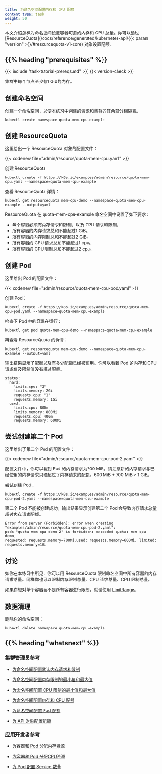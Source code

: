 ```yaml
---
title: 为命名空间配置内存和 CPU 配额
content_type: task
weight: 50
---
```


<!--
---
title: Configure Memory and CPU Quotas for a Namespace
content_type: task
weight: 50
---
-->

<!-- overview -->

<!--
This page shows how to set quotas for the total amount memory and CPU that
can be used by all Containers running in a namespace. You specify quotas in a
[ResourceQuota](/docs/reference/generated/kubernetes-api/{{< param "version" >}}/#resourcequota-v1-core)
object.
-->

本文介绍怎样为命名空间设置容器可用的内存和 CPU 总量。你可以通过 [ResourceQuota](/docs/reference/generated/kubernetes-api/{{< param "version" >}}/#resourcequota-v1-core)
对象设置配额.





## {{% heading "prerequisites" %}}


{{< include "task-tutorial-prereqs.md" >}} {{< version-check >}}

<!--
Each node in your cluster must have at least 1 GiB of memory.
-->

集群中每个节点至少有1 GiB的内存。




<!-- steps -->

<!--
## Create a namespace

Create a namespace so that the resources you create in this exercise are
isolated from the rest of your cluster.
-->

## 创建命名空间

创建一个命名空间，以便本练习中创建的资源和集群的其余部分相隔离。

```shell
kubectl create namespace quota-mem-cpu-example
```

<!--
## Create a ResourceQuota

Here is the configuration file for a ResourceQuota object:
-->

## 创建 ResourceQuota

这里给出一个 ResourceQuota 对象的配置文件：

{{< codenew file="admin/resource/quota-mem-cpu.yaml" >}}

<!--
Create the ResourceQuota:
-->

创建 ResourceQuota

```shell
kubectl create -f https://k8s.io/examples/admin/resource/quota-mem-cpu.yaml --namespace=quota-mem-cpu-example
```

<!--
View detailed information about the ResourceQuota:
-->

查看 ResourceQuota 详情：

```shell
kubectl get resourcequota mem-cpu-demo --namespace=quota-mem-cpu-example --output=yaml
```

<!--
The ResourceQuota places these requirements on the quota-mem-cpu-example namespace:

* Every Container must have a memory request, memory limit, cpu request, and cpu limit.
* The memory request total for all Containers must not exceed 1 GiB.
* The memory limit total for all Containers must not exceed 2 GiB.
* The CPU request total for all Containers must not exceed 1 cpu.
* The CPU limit total for all Containers must not exceed 2 cpu.
-->

ResourceQuota 在 quota-mem-cpu-example 命名空间中设置了如下要求：

* 每个容器必须有内存请求和限制，以及 CPU 请求和限制。
* 所有容器的内存请求总和不能超过1 GiB。
* 所有容器的内存限制总和不能超过2 GiB。
* 所有容器的 CPU 请求总和不能超过1 cpu。
* 所有容器的 CPU 限制总和不能超过2 cpu。

<!--
## Create a Pod

Here is the configuration file for a Pod:
-->

## 创建 Pod

这里给出 Pod 的配置文件：

{{< codenew file="admin/resource/quota-mem-cpu-pod.yaml" >}}


<!--
Create the Pod:
-->

创建 Pod：

```shell
kubectl create -f https://k8s.io/examples/admin/resource/quota-mem-cpu-pod.yaml --namespace=quota-mem-cpu-example
```

<!--
Verify that the Pod's Container is running:
-->

检查下 Pod 中的容器在运行：

```
kubectl get pod quota-mem-cpu-demo --namespace=quota-mem-cpu-example
```

<!--
Once again, view detailed information about the ResourceQuota:
-->

再查看 ResourceQuota 的详情：

```
kubectl get resourcequota mem-cpu-demo --namespace=quota-mem-cpu-example --output=yaml
```

<!--
The output shows the quota along with how much of the quota has been used.
You can see that the memory and CPU requests and limits for your Pod do not
exceed the quota.
-->

输出结果显示了配额以及有多少配额已经被使用。你可以看到 Pod 的内存和 CPU 请求值及限制值没有超过配额。

```
status:
  hard:
    limits.cpu: "2"
    limits.memory: 2Gi
    requests.cpu: "1"
    requests.memory: 1Gi
  used:
    limits.cpu: 800m
    limits.memory: 800Mi
    requests.cpu: 400m
    requests.memory: 600Mi
```

<!--
## Attempt to create a second Pod

Here is the configuration file for a second Pod:
-->

## 尝试创建第二个 Pod

这里给出了第二个 Pod 的配置文件：

{{< codenew file="admin/resource/quota-mem-cpu-pod-2.yaml" >}}

<!--
In the configuration file, you can see that the Pod has a memory request of 700 MiB.
Notice that the sum of the used memory request and this new memory
request exceeds the memory request quota. 600 MiB + 700 MiB > 1 GiB.

Attempt to create the Pod:
-->

配置文件中，你可以看到 Pod 的内存请求为700 MiB。请注意新的内存请求与已经使用的内存请求只和超过了内存请求的配额。600 MiB + 700 MiB > 1 GiB。

尝试创建 Pod：

```shell
kubectl create -f https://k8s.io/examples/admin/resource/quota-mem-cpu-pod-2.yaml --namespace=quota-mem-cpu-example
```

<!--
The second Pod does not get created. The output shows that creating the second Pod
would cause the memory request total to exceed the memory request quota.
-->

第二个 Pod 不能被创建成功。输出结果显示创建第二个 Pod 会导致内存请求总量超过内存请求配额。

```
Error from server (Forbidden): error when creating "examples/admin/resource/quota-mem-cpu-pod-2.yaml":
pods "quota-mem-cpu-demo-2" is forbidden: exceeded quota: mem-cpu-demo,
requested: requests.memory=700Mi,used: requests.memory=600Mi, limited: requests.memory=1Gi
```

<!--
## Discussion

As you have seen in this exercise, you can use a ResourceQuota to restrict
the memory request total for all Containers running in a namespace.
You can also restrict the totals for memory limit, cpu request, and cpu limit.

If you want to restrict individual Containers, instead of totals for all Containers, use a
[LimitRange](/docs/tasks/administer-cluster/memory-constraint-namespace/).
-->

## 讨论

如你在本练习中所见，你可以用 ResourceQuota 限制命名空间中所有容器的内存请求总量。同样你也可以限制内存限制总量、CPU 请求总量、CPU 限制总量。

如果你想对单个容器而不是所有容器进行限制，就请使用 [LimitRange](/docs/tasks/administer-cluster/memory-constraint-namespace/)。

<!--
## Clean up

Delete your namespace:
-->

## 数据清理

删除你的命名空间：

```shell
kubectl delete namespace quota-mem-cpu-example
```



## {{% heading "whatsnext" %}}


<!--
### For cluster administrators

* [Configure Default Memory Requests and Limits for a Namespace](/docs/tasks/administer-cluster/memory-default-namespace/)

* [Configure Default CPU Requests and Limits for a Namespace](/docs/tasks/administer-cluster/cpu-default-namespace/)

* [Configure Minimum and Maximum Memory Constraints for a Namespace](/docs/tasks/administer-cluster/memory-constraint-namespace/)

* [Configure Minimum and Maximum CPU Constraints for a Namespace](/docs/tasks/administer-cluster/cpu-constraint-namespace/)

* [Configure a Pod Quota for a Namespace](/docs/tasks/administer-cluster/quota-pod-namespace/)

* [Configure Quotas for API Objects](/docs/tasks/administer-cluster/quota-api-object/)
-->

### 集群管理员参考

* [为命名空间配置默认内存请求和限制](/docs/tasks/administer-cluster/memory-default-namespace/)

* [为命名空间配置内存限制的最小值和最大值](/docs/tasks/administer-cluster/memory-constraint-namespace/)

* [为命名空间配置 CPU 限制的最小值和最大值](/docs/tasks/administer-cluster/cpu-constraint-namespace/)

* [为命名空间配置内存和 CPU 配额](/docs/tasks/administer-cluster/quota-memory-cpu-namespace/)

* [为命名空间配置 Pod 配额](/docs/tasks/administer-cluster/quota-pod-namespace/)

* [为 API 对象配置配额](/docs/tasks/administer-cluster/quota-api-object/)

<!--
### For app developers

* [Assign Memory Resources to Containers and Pods](/docs/tasks/configure-pod-container/assign-memory-resource/)

* [Assign CPU Resources to Containers and Pods](/docs/tasks/configure-pod-container/assign-cpu-resource/)

* [Configure Quality of Service for Pods](/docs/tasks/configure-pod-container/quality-service-pod/)
-->

### 应用开发者参考

* [为容器和 Pod 分配内存资源](/docs/tasks/configure-pod-container/assign-memory-resource/)

* [为容器和 Pod 分配CPU资源](/docs/tasks/configure-pod-container/assign-cpu-resource/)

* [为 Pod 配置 Service 数量](/docs/tasks/configure-pod-container/quality-service-pod/)

